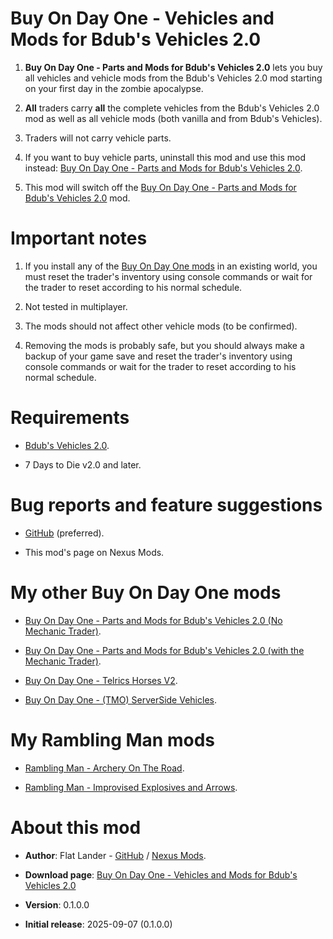 # Buy On Day One - Vehicles and Mods for Bdub's Vehicles 2.0

1. **Buy On Day One - Parts and Mods for Bdub's Vehicles 2.0** lets you buy all vehicles and vehicle mods from the Bdub's Vehicles 2.0 mod starting on your first day in the zombie apocalypse.

2. **All** traders carry **all** the complete vehicles from the Bdub's Vehicles 2.0 mod as well as all vehicle mods (both vanilla and from Bdub's Vehicles).

3. Traders will not carry vehicle parts. 

4. If you want to buy vehicle parts, uninstall this mod and use this mod instead: [Buy On Day One - Parts and Mods for Bdub's Vehicles 2.0](https://www.nexusmods.com/7daystodie/mods/8566).

5. This mod will switch off the [Buy On Day One - Parts and Mods for Bdub's Vehicles 2.0](https://www.nexusmods.com/7daystodie/mods/8566) mod. 
# Important notes

1. If you install any of the [Buy On Day One mods](https://next.nexusmods.com/profile/flatlanderone/mods) in an existing world, you must reset the trader's inventory using console commands or wait for the trader to reset according to his normal schedule.

2. Not tested in multiplayer.

3. The mods should not affect other vehicle mods (to be confirmed).

4. Removing the mods is probably safe, but you should always make a backup of your game save and reset the trader's inventory using console commands or wait for the trader to reset according to his normal schedule.

# Requirements

- [Bdub's Vehicles 2.0](https://www.nexusmods.com/7daystodie/mods/342).

- 7 Days to Die v2.0 and later.

# Bug reports and feature suggestions

- [GitHub](https://github.com/flatlanderone/flatlander-releases/issues) (preferred).

- This mod's page on Nexus Mods.

# My other Buy On Day One mods

- [Buy On Day One - Parts and Mods for Bdub's Vehicles 2.0 (No Mechanic Trader)](https://www.nexusmods.com/7daystodie/mods/8566).

- [Buy On Day One - Parts and Mods for Bdub's Vehicles 2.0 (with the Mechanic Trader)](https://www.nexusmods.com/7daystodie/mods/8581).

- [Buy On Day One - Telrics Horses V2](https://www.nexusmods.com/7daystodie/mods/8371).

- [Buy On Day One - (TMO) ServerSide Vehicles](https://www.nexusmods.com/7daystodie/mods/8378).

# My Rambling Man mods

- [Rambling Man - Archery On The Road](https://www.nexusmods.com/7daystodie/mods/8512).

- [Rambling Man - Improvised Explosives and Arrows](https://www.nexusmods.com/7daystodie/mods/8456).

# About this mod

- **Author**: Flat Lander - [GitHub](https://github.com/flatlanderone/flatlander-releases) / [Nexus Mods](https://next.nexusmods.com/profile/flatlanderone).

- **Download page**: [Buy On Day One - Vehicles and Mods for Bdub's Vehicles 2.0](https://www.nexusmods.com/7daystodie/mods/8565)

- **Version**: 0.1.0.0

- **Initial release**: 2025-09-07 (0.1.0.0)

